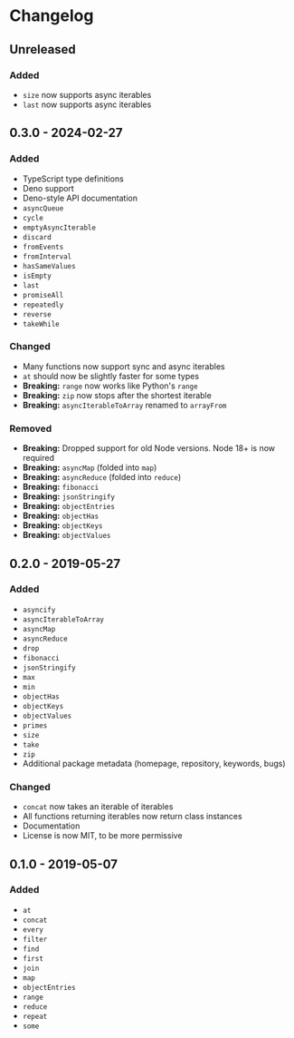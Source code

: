 # Changelog

## Unreleased

### Added

- `size` now supports async iterables
- `last` now supports async iterables

## 0.3.0 - 2024-02-27

### Added

- TypeScript type definitions
- Deno support
- Deno-style API documentation
- `asyncQueue`
- `cycle`
- `emptyAsyncIterable`
- `discard`
- `fromEvents`
- `fromInterval`
- `hasSameValues`
- `isEmpty`
- `last`
- `promiseAll`
- `repeatedly`
- `reverse`
- `takeWhile`

### Changed

- Many functions now support sync and async iterables
- `at` should now be slightly faster for some types
- **Breaking:** `range` now works like Python's `range`
- **Breaking:** `zip` now stops after the shortest iterable
- **Breaking:** `asyncIterableToArray` renamed to `arrayFrom`

### Removed

- **Breaking:** Dropped support for old Node versions. Node 18+ is now required
- **Breaking:** `asyncMap` (folded into `map`)
- **Breaking:** `asyncReduce` (folded into `reduce`)
- **Breaking:** `fibonacci`
- **Breaking:** `jsonStringify`
- **Breaking:** `objectEntries`
- **Breaking:** `objectHas`
- **Breaking:** `objectKeys`
- **Breaking:** `objectValues`

## 0.2.0 - 2019-05-27

### Added

- `asyncify`
- `asyncIterableToArray`
- `asyncMap`
- `asyncReduce`
- `drop`
- `fibonacci`
- `jsonStringify`
- `max`
- `min`
- `objectHas`
- `objectKeys`
- `objectValues`
- `primes`
- `size`
- `take`
- `zip`
- Additional package metadata (homepage, repository, keywords, bugs)

### Changed

- `concat` now takes an iterable of iterables
- All functions returning iterables now return class instances
- Documentation
- License is now MIT, to be more permissive

## 0.1.0 - 2019-05-07

### Added

- `at`
- `concat`
- `every`
- `filter`
- `find`
- `first`
- `join`
- `map`
- `objectEntries`
- `range`
- `reduce`
- `repeat`
- `some`
